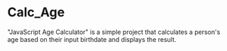 # Calc_Age
"JavaScript Age Calculator" is a simple project that calculates a person's age based on their input birthdate and displays the result.
